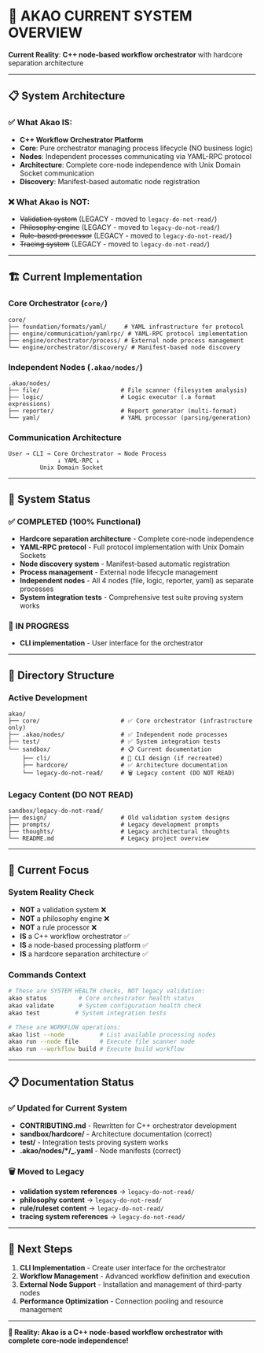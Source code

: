 # 🎯 AKAO CURRENT SYSTEM OVERVIEW

**Current Reality**: **C++ node-based workflow orchestrator** with hardcore separation architecture

---

## 📋 **System Architecture**

### **✅ What Akao IS:**
- **C++ Workflow Orchestrator Platform** 
- **Core**: Pure orchestrator managing process lifecycle (NO business logic)
- **Nodes**: Independent processes communicating via YAML-RPC protocol
- **Architecture**: Complete core-node independence with Unix Domain Socket communication
- **Discovery**: Manifest-based automatic node registration

### **❌ What Akao is NOT:**
- ~~Validation system~~ (LEGACY - moved to `legacy-do-not-read/`)
- ~~Philosophy engine~~ (LEGACY - moved to `legacy-do-not-read/`)
- ~~Rule-based processor~~ (LEGACY - moved to `legacy-do-not-read/`)
- ~~Tracing system~~ (LEGACY - moved to `legacy-do-not-read/`)

---

## 🏗️ **Current Implementation**

### **Core Orchestrator** (`core/`)
```
core/
├── foundation/formats/yaml/     # YAML infrastructure for protocol
├── engine/communication/yamlrpc/ # YAML-RPC protocol implementation  
├── engine/orchestrator/process/ # External node process management
└── engine/orchestrator/discovery/ # Manifest-based node discovery
```

### **Independent Nodes** (`.akao/nodes/`)
```
.akao/nodes/
├── file/                       # File scanner (filesystem analysis)
├── logic/                      # Logic executor (.a format expressions)
├── reporter/                   # Report generator (multi-format)
└── yaml/                       # YAML processor (parsing/generation)
```

### **Communication Architecture**
```
User → CLI → Core Orchestrator → Node Process
              ↓ YAML-RPC ↓
         Unix Domain Socket
```

---

## 🧪 **System Status**

### **✅ COMPLETED (100% Functional)**
- **Hardcore separation architecture** - Complete core-node independence
- **YAML-RPC protocol** - Full protocol implementation with Unix Domain Sockets
- **Node discovery system** - Manifest-based automatic registration  
- **Process management** - External node lifecycle management
- **Independent nodes** - All 4 nodes (file, logic, reporter, yaml) as separate processes
- **System integration tests** - Comprehensive test suite proving system works

### **🚧 IN PROGRESS**
- **CLI implementation** - User interface for the orchestrator

---

## 📁 **Directory Structure**

### **Active Development** 
```
akao/
├── core/                       # ✅ Core orchestrator (infrastructure only)
├── .akao/nodes/                # ✅ Independent node processes  
├── test/                       # ✅ System integration tests
└── sandbox/                    # 📋 Current documentation
    ├── cli/                    # 🚧 CLI design (if recreated)
    ├── hardcore/               # ✅ Architecture documentation
    └── legacy-do-not-read/     # 🗑️ Legacy content (DO NOT READ)
```

### **Legacy Content (DO NOT READ)**
```
sandbox/legacy-do-not-read/
├── design/                     # Old validation system designs
├── prompts/                    # Legacy development prompts  
├── thoughts/                   # Legacy architectural thoughts
└── README.md                   # Legacy project overview
```

---

## 🎯 **Current Focus**

### **System Reality Check**
- **NOT** a validation system ❌
- **NOT** a philosophy engine ❌  
- **NOT** a rule processor ❌
- **IS** a C++ workflow orchestrator ✅
- **IS** a node-based processing platform ✅
- **IS** a hardcore separation architecture ✅

### **Commands Context**
```bash
# These are SYSTEM HEALTH checks, NOT legacy validation:
akao status         # Core orchestrator health status
akao validate       # System configuration health check  
akao test          # System integration tests

# These are WORKFLOW operations:
akao list --node          # List available processing nodes
akao run --node file      # Execute file scanner node
akao run --workflow build # Execute build workflow
```

---

## 📋 **Documentation Status**

### **✅ Updated for Current System**
- **CONTRIBUTING.md** - Rewritten for C++ orchestrator development
- **sandbox/hardcore/** - Architecture documentation (correct)
- **test/** - Integration tests proving system works
- **.akao/nodes/*/_.yaml** - Node manifests (correct)

### **🗑️ Moved to Legacy**
- **validation system references** → `legacy-do-not-read/`
- **philosophy content** → `legacy-do-not-read/`
- **rule/ruleset content** → `legacy-do-not-read/`
- **tracing system references** → `legacy-do-not-read/`

---

## 🚀 **Next Steps**

1. **CLI Implementation** - Create user interface for the orchestrator
2. **Workflow Management** - Advanced workflow definition and execution  
3. **External Node Support** - Installation and management of third-party nodes
4. **Performance Optimization** - Connection pooling and resource management

---

**🎯 Reality: Akao is a C++ node-based workflow orchestrator with complete core-node independence!**